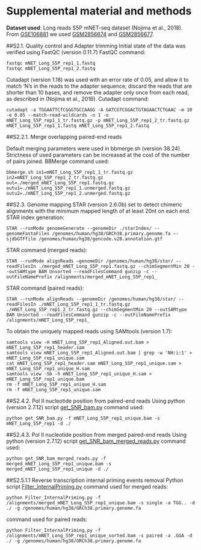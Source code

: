 # Supplemental material and methods

**Dataset used**: Long reads S5P mNET-seq dataset (Nojima et al., 2018). From [GSE106881](https://www.ncbi.nlm.nih.gov/geo/query/acc.cgi?acc=GSE106881) we used [GSM2856674](https://www.ncbi.nlm.nih.gov/geo/query/acc.cgi?acc=GSM2856674) and [GSM2856677](https://www.ncbi.nlm.nih.gov/geo/query/acc.cgi?acc=GSM2856677).

##S2.1. Quality control and Adapter trimming
Initial state of the data was verified using FastQC (version 0.11.7)
FastQC command:
```
fastqc mNET_Long_S5P_rep1_1.fastq
fastqc mNET_Long_S5P_rep1_2.fastq
```

Cutadapt (version 1.18) was used with an error rate of 0.05, and allow it to match ‘N’s in the reads to the adapter sequence; discard the reads that are shorter than 10 bases, and remove the adapter only once from each read, as described in (Nojima et al., 2016).
Cutadapt command:
```
cutadapt -a TGGAATTCTCGGGTGCCAAGG -A GATCGTCGGACTGTAGAACTCTGAAC -m 10 -e 0.05 --match-read-wildcards -n 1 -o mNET_Long_S5P_rep1_1_tr.fastq.gz -p mNET_Long_S5P_rep1_2_tr.fastq.gz mNET_Long_S5P_rep1_1.fastq mNET_Long_S5P_rep1_2.fastq
```

##S2.2.1. Merge overlapping paired-end reads

Default merging parameters were used in bbmerge.sh (version 38.24). Strictness of used parameters can be increased at the cost of the number of pairs joined.
BBMerge command used:
```
bbmerge.sh in1=mNET_Long_S5P_rep1_1_tr.fastq.gz in2=mNET_Long_S5P_rep1_2_tr.fastq.gz out=./merged_mNET_Long_S5P_rep1.fastq.gz outu1=./mNET_Long_S5P_rep1_1.unmerged.fastq.gz outu2=./mNET_Long_S5P_rep1_2.unmerged.fastq.gz
```


##S2.3. Genome mapping
STAR (version 2.6.0b) set to detect chimeric alignments with the minimum mapped length of at least 20nt on each end.
STAR index generation:
```
STAR --runMode genomeGenerate --genomeDir ./starIndex/ --genomeFastaFiles /genomes/human/hg38/GRCh38.primary.genome.fa –-sjdbGTFfile /genomes/human/hg38/gencode.v28.annotation.gtf
```
STAR command (merged reads):
```
STAR --runMode alignReads –genomeDir /genomes/human/hg38/star/ --readFilesIn ./merged_mNET_Long_S5P_rep1.fastq.gz --chimSegmentMin 20 --outSAMtype BAM Unsorted --readFilesCommand gunzip -c --outFileNamePrefix /alignments/merged_mNET_Long_S5P_rep1_
```
STAR command (paired reads):
```
STAR --runMode alignReads --genomeDir /genomes/human/hg38/star/ --readFilesIn ./mNET_Long_S5P_rep1_1_tr.fastq.gz ./mNET_Long_S5P_rep1_2_tr.fastq.gz --chimSegmentMin 20 --outSAMtype BAM Unsorted --readFilesCommand gunzip -c --outFileNamePrefix /alignments/mNET_Long_S5P_rep1_
```
To obtain the uniquely mapped reads using SAMtools (version 1.7):
```
samtools view -H mNET_Long_S5P_rep1_Aligned.out.bam > mNET_Long_S5P_rep1_header.sam
samtools view mNET_Long_S5P_rep1_Aligned.out.bam | grep -w 'NH:i:1' > mNET_Long_S5P_rep1_unique.sam
cat mNET_Long_S5P_rep1_header.sam mNET_Long_S5P_rep1_unique.sam > mNET_Long_S5P_rep1_unique_H.sam
samtools view -Sb -h mNET_Long_S5P_rep1_unique_H.sam > mNET_Long_S5P_rep1_unique.bam
rm -f mNET_Long_S5P_rep1_unique_H.sam
rm -f mNET_Long_S5P_rep1_unique.sam
```

##S2.4.2. Pol II nucleotide position from paired-end reads 
Using python (version 2.7.12) script [get_SNR_bam.py](https://github.com/tomasgomes/mNET_snr)
command used:
```
python get_SNR_bam.py -f mNET_Long_S5P_rep1_unique.bam -s mNET_Long_S5P_rep1 -d ./
```

##S2.4.3. Pol II nucleotide position from merged paired-end reads
Using python (version 2.7.12) script [get_SNR_bam_merged_reads.py](https://github.com/kennyrebelo/mNET_snr)
command used:
```
python get_SNR_bam_merged_reads.py -f merged_mNET_Long_S5P_rep1_unique.bam -s merged_mNET_Long_S5P_rep1_unique -d ./
```


##S2.5.1.1 Reverse transcription internal priming events removal
Python script [Filter_InternalPriming.py](https://github.com/kennyrebelo/Filtering_InternalPriming)
command used for merged reads:
```
python Filter_InternalPriming.py -f /alignments/merged_mNET_Long_S5P_rep1_unique.bam -s single -a TGG.. -d ./ -g /genomes/human/hg38/GRCh38.primary.genome.fa
```
command used for paired reads:
```
python Filter_InternalPriming.py -f /alignments/mNET_Long_S5P_rep1_unique_sorted.bam -s paired -a .GGA -d ./ -g /genomes/human/hg38/GRCh38.primary.genome.fa
```
